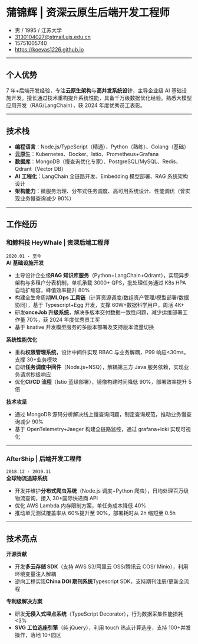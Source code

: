 # 蒲锦辉 | 资深云原生后端开发工程师

- 男 / 1995 / 江苏大学
- 3130104027@stmail.ujs.edu.cn
- 15751005740
- https://koevas1226.github.io

---

## 个人优势

7 年+后端开发经验，专注**云原生架构**与**高并发系统设计**，主导企业级 AI 基础设施开发。擅长通过技术重构提升系统性能，具备千万级数据优化经验。熟悉大模型应用开发（RAG/LangChain），获 2024 年度优秀员工表彰。

---

## 技术栈

- **编程语言**：Node.js/TypeScript（精通）、Python（熟练）、Golang（基础）
- **云原生**：Kubernetes、Docker、Istio、Prometheus+Grafana
- **数据库**：MongoDB（慢查询优化专家）、PostgreSQL/MySQL、Redis、Qdrant（Vector DB）
- **AI 工程化**：LangChain 全链路开发、Embedding 模型部署、RAG 系统架构设计
- **架构能力**：微服务治理、分布式任务调度、高可用系统设计、性能调优（曾实现业务慢查询减少 90%）

---

## 工作经历

### 和鲸科技 HeyWhale | 资深后端工程师

`2020.01 - 至今`  
**AI 基础设施开发**

- 主导设计企业级**RAG 知识库服务**（Python+LangChain+Qdrant），实现异步架构与多租户分表机制，单机承载 3000+ QPS，批处理任务通过 K8s HPA 自动扩缩容，峰值效率提升 80%
- 构建全生命周期**MLOps 工具链**（计算资源调度/数组资产管理/模型部署/数据协同），基于 Typescript+Egg 开发，支撑 60W+数据科学用户，周活 4K+
- 研发**onceJob 升级系统**，解决多版本交付数据一致性问题，减少运维部署工作量 70%，获 2024 年度优秀员工奖
- 基于 knative 开发模型服务的多版本部署及支持版本流量切换

**系统性能优化**

- 重构**权限管理系统**，设计中间件实现 RBAC 与业务解耦，P99 响应<30ms，支撑 30+业务模块
- 自研**任务调度中间件**（Node.js+NSQ），解耦第三方 Java 服务依赖，实现业务请求秒级响应
- 优化**CI/CD 流程**（Istio 蓝绿部署），镜像构建时间降低 90%，部署效率提升 5 倍

**技术攻坚**

- 通过 MongoDB 源码分析解决线上慢查询问题，制定查询规范，推动业务慢查询减少 90%
- 基于 OpenTelemetry+Jaeger 构建全链路监控，通过 grafana+loki 实现可视化

---

### AfterShip | 后端开发工程师

`2018.12 - 2019.11`  
**全球物流追踪系统**

- 开发并维护**分布式爬虫系统**（Node.js 调度+Python 爬虫），日均处理百万级物流查询，接入 30+国际快递商 API
- 优化 AWS Lambda 内存限制方案，单任务成本降低 40%
- 推动单元测试覆盖率从 60%提升至 90%，部署耗时从 2h 缩短至 0.5h

---

## 技术亮点

**开源贡献**

- 开发**多云存储 SDK**（支持 AWS S3/阿里云 OSS/腾讯云 COS/ Minio），利用环境变量注入解耦
- 逆向工程实现**China DOI 期刊系统**Typescript SDK，支持期刊注册/更新全流程

**专利级解决方案**

- 研发**无侵入式埋点系统**（TypeScript Decorator），行为数据采集性能损耗<3%
- **SVG 工位选座引擎**（纯 jQuery），利用 touch 热点计算选座，支持 100+并发操作，落地 10+园区
